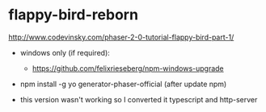# flappy-bird-reborn
http://www.codevinsky.com/phaser-2-0-tutorial-flappy-bird-part-1/

- windows only (if required):
	- https://github.com/felixrieseberg/npm-windows-upgrade

- npm install -g yo generator-phaser-official (after update npm)

- this version wasn't working so I converted it typescript and http-server



